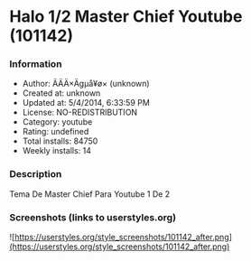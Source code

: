 # Halo 1/2  Master Chief  Youtube (101142)

### Information
- Author: ÄÄÄ×Ägµå¥ø× (unknown)
- Created at: unknown
- Updated at: 5/4/2014, 6:33:59 PM
- License: NO-REDISTRIBUTION
- Category: youtube
- Rating: undefined
- Total installs: 84750
- Weekly installs: 14


### Description
Tema De Master Chief Para Youtube 1 De 2


### Screenshots (links to userstyles.org)
![https://userstyles.org/style_screenshots/101142_after.png](https://userstyles.org/style_screenshots/101142_after.png)


